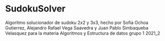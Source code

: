 # SudokuSolver
Algoritmo solucionador de sudoku 2x2 y 3x3, hecho por Sofia Ochoa Gutierrez, Alejandro Rafael Vega Saavedra y Juan Pablo Simbaqueba Velasquez para la materia Algoritmos y Estructura de datos grupo 1 2021_2
